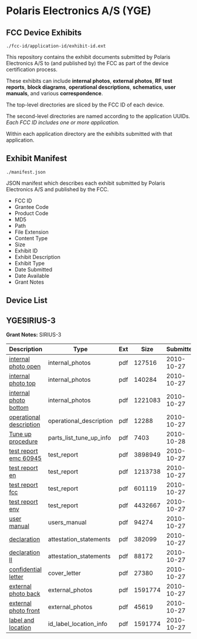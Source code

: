 # Polaris Electronics A/S (YGE)
## FCC Device Exhibits

```
./fcc-id/application-id/exhibit-id.ext
```

This repository contains the exhibit documents submitted by Polaris Electronics A/S to (and published by) the FCC as part of the device certification process.

These exhibits can include **internal photos**, **external photos**, **RF test reports**, **block diagrams**, **operational descriptions**, **schematics**, **user manuals**, and various **correspondence**.

The top-level directories are sliced by the FCC ID of each device.

The second-level directories are named according to the application UUIDs. *Each FCC ID includes one or more application.*

Within each application directory are the exhibits submitted with that application. 

## Exhibit Manifest

```
./manifest.json
```

JSON manifest which describes each exhibit submitted by Polaris Electronics A/S and published by the FCC.

- FCC ID
- Grantee Code
- Product Code
- MD5
- Path
- File Extension
- Content Type
- Size
- Exhibit ID
- Exhibit Description
- Exhibit Type
- Date Submitted
- Date Available
- Grant Notes

## Device List
## YGESIRIUS-3
**Grant Notes:** SIRIUS-3

| Description | Type | Ext | Size | Submitted | Available |
| ----------- | ---- | --- | ---- | --------- | --------- |
| [internal photo open](YGESIRIUS-3/f93b5a0ec2d1741227bf1ed61ab82555/1366558.pdf) | internal_photos | pdf | 127516 | 2010-10-27 | 2010-10-28 |
| [internal photo top](YGESIRIUS-3/f93b5a0ec2d1741227bf1ed61ab82555/1366556.pdf) | internal_photos | pdf | 140284 | 2010-10-27 | 2010-10-28 |
| [internal photo bottom](YGESIRIUS-3/f93b5a0ec2d1741227bf1ed61ab82555/1366557.pdf) | internal_photos | pdf | 1221083 | 2010-10-27 | 2010-10-28 |
| [operational description](YGESIRIUS-3/f93b5a0ec2d1741227bf1ed61ab82555/1366559.pdf) | operational_description | pdf | 12288 | 2010-10-27 | 2010-10-28 |
| [Tune up procedure](YGESIRIUS-3/f93b5a0ec2d1741227bf1ed61ab82555/1367418.pdf) | parts_list_tune_up_info | pdf | 7403 | 2010-10-28 | 2010-10-28 |
| [test report emc 60945](YGESIRIUS-3/f93b5a0ec2d1741227bf1ed61ab82555/1366570.pdf) | test_report | pdf | 3898949 | 2010-10-27 | 2010-10-28 |
| [test report en](YGESIRIUS-3/f93b5a0ec2d1741227bf1ed61ab82555/1366571.pdf) | test_report | pdf | 1213738 | 2010-10-27 | 2010-10-28 |
| [test report fcc](YGESIRIUS-3/f93b5a0ec2d1741227bf1ed61ab82555/1366572.pdf) | test_report | pdf | 601119 | 2010-10-27 | 2010-10-28 |
| [test report env](YGESIRIUS-3/f93b5a0ec2d1741227bf1ed61ab82555/1366573.pdf) | test_report | pdf | 4432667 | 2010-10-27 | 2010-10-28 |
| [user manual](YGESIRIUS-3/f93b5a0ec2d1741227bf1ed61ab82555/1366574.pdf) | users_manual | pdf | 94274 | 2010-10-27 | 2010-10-28 |
| [declaration](YGESIRIUS-3/f93b5a0ec2d1741227bf1ed61ab82555/1366549.pdf) | attestation_statements | pdf | 382099 | 2010-10-27 | 2010-10-28 |
| [declaration II](YGESIRIUS-3/f93b5a0ec2d1741227bf1ed61ab82555/1366550.pdf) | attestation_statements | pdf | 88172 | 2010-10-27 | 2010-10-28 |
| [confidential letter](YGESIRIUS-3/f93b5a0ec2d1741227bf1ed61ab82555/1366552.pdf) | cover_letter | pdf | 27380 | 2010-10-27 | 2010-10-28 |
| [external photo back](YGESIRIUS-3/f93b5a0ec2d1741227bf1ed61ab82555/1366553.pdf) | external_photos | pdf | 1591774 | 2010-10-27 | 2010-10-28 |
| [external photo front](YGESIRIUS-3/f93b5a0ec2d1741227bf1ed61ab82555/1366554.pdf) | external_photos | pdf | 45619 | 2010-10-27 | 2010-10-28 |
| [label and location](YGESIRIUS-3/f93b5a0ec2d1741227bf1ed61ab82555/1366553.pdf) | id_label_location_info | pdf | 1591774 | 2010-10-27 | 2010-10-28 |
